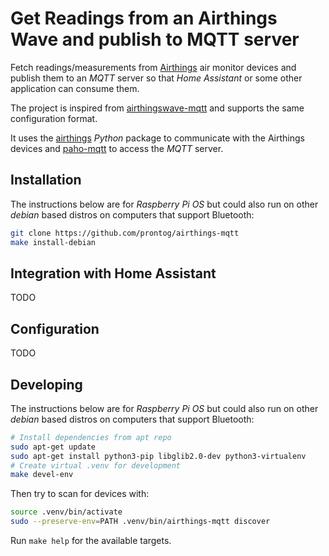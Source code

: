 # Get Readings from an Airthings Wave and publish to MQTT server

Fetch readings/measurements from [Airthings](http://airthings.com) air monitor devices
and publish them to an *MQTT* server so that *Home Assistant* or some other application
can consume them.

The project is inspired from [airthingswave-mqtt](https://github.com/hpeyerl/airthingswave-mqtt)
and supports the same configuration format.

It uses the [airthings](https://github.com/kotlarz/airthings) *Python* package to
communicate with the Airthings devices and [paho-mqtt](https://pypi.org/project/paho-mqtt/)
to access the *MQTT* server.

## Installation

The instructions below are for *Raspberry Pi OS* but could also run on other
*debian* based distros on computers that support Bluetooth:

```bash
git clone https://github.com/prontog/airthings-mqtt
make install-debian
```

## Integration with Home Assistant

TODO

## Configuration

TODO

## Developing

The instructions below are for *Raspberry Pi OS* but could also run on other
*debian* based distros on computers that support Bluetooth:

```bash
# Install dependencies from apt repo
sudo apt-get update
sudo apt-get install python3-pip libglib2.0-dev python3-virtualenv
# Create virtual .venv for development
make devel-env
```

Then try to scan for devices with:
```bash
source .venv/bin/activate
sudo --preserve-env=PATH .venv/bin/airthings-mqtt discover
```

Run `make help` for the available targets.
